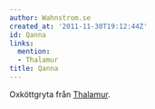 ```yaml
---
author: Wahnstrom.se
created_at: '2011-11-30T19:12:44Z'
id: Qanna
links:
  mention:
  - Thalamur
title: Qanna
---
```


Oxköttgryta från [Thalamur].

  [Thalamur]: Thalamur